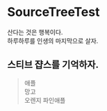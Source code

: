 # SourceTreeTest      
산다는 것은 행복이다.    
하루하루를 인생의 마지막으로 살자.   
## 스티브 쟙스를 기억하자.    
>애플   
>망고   
>오렌지
>파인애플
